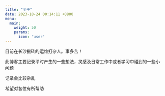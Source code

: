```yaml
---
title: "关于"
date: 2023-10-24 00:14:11 +0800
menu:
  main:
    weight: 50
    params:
      icon: "user"
---
```


目前在长沙搬砖的运维打杂人。事多苦！

此博客主要记录平时产生的一些想法，灵感及日常工作中或者学习中碰到的一些小问题

记录会比较杂乱

希望对各位有所帮助